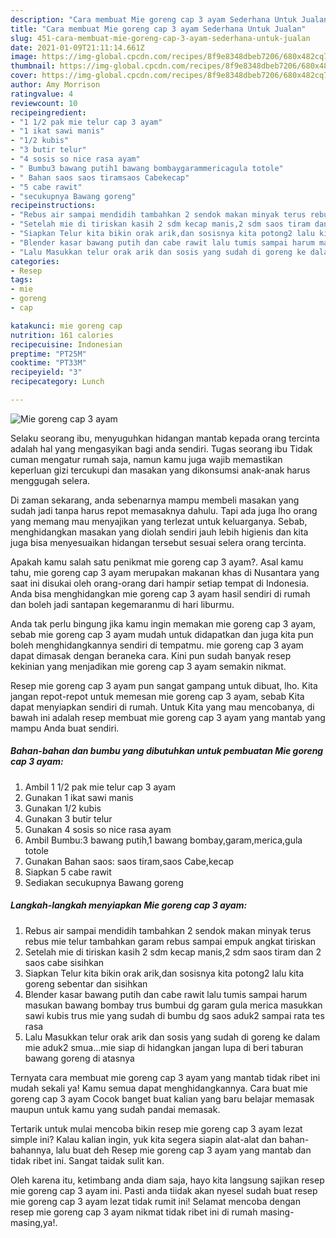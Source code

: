 ```yaml
---
description: "Cara membuat Mie goreng cap 3 ayam Sederhana Untuk Jualan"
title: "Cara membuat Mie goreng cap 3 ayam Sederhana Untuk Jualan"
slug: 451-cara-membuat-mie-goreng-cap-3-ayam-sederhana-untuk-jualan
date: 2021-01-09T21:11:14.661Z
image: https://img-global.cpcdn.com/recipes/8f9e8348dbeb7206/680x482cq70/mie-goreng-cap-3-ayam-foto-resep-utama.jpg
thumbnail: https://img-global.cpcdn.com/recipes/8f9e8348dbeb7206/680x482cq70/mie-goreng-cap-3-ayam-foto-resep-utama.jpg
cover: https://img-global.cpcdn.com/recipes/8f9e8348dbeb7206/680x482cq70/mie-goreng-cap-3-ayam-foto-resep-utama.jpg
author: Amy Morrison
ratingvalue: 4
reviewcount: 10
recipeingredient:
- "1 1/2 pak mie telur cap 3 ayam"
- "1 ikat sawi manis"
- "1/2 kubis"
- "3 butir telur"
- "4 sosis so nice rasa ayam"
- " Bumbu3 bawang putih1 bawang bombaygarammericagula totole"
- " Bahan saos saos tiramsaos Cabekecap"
- "5 cabe rawit"
- "secukupnya Bawang goreng"
recipeinstructions:
- "Rebus air sampai mendidih tambahkan 2 sendok makan minyak terus rebus mie telur tambahkan garam rebus sampai empuk angkat tiriskan"
- "Setelah mie di tiriskan kasih 2 sdm kecap manis,2 sdm saos tiram dan 2 saos cabe sisihkan"
- "Siapkan Telur kita bikin orak arik,dan sosisnya kita potong2 lalu kita goreng sebentar dan sisihkan"
- "Blender kasar bawang putih dan cabe rawit lalu tumis sampai harum masukan bawang bombay trus bumbui dg garam gula merica masukkan sawi kubis trus mie yang sudah di bumbu dg saos aduk2 sampai rata tes rasa"
- "Lalu Masukkan telur orak arik dan sosis yang sudah di goreng ke dalam mie aduk2 smua...mie siap di hidangkan jangan lupa di beri taburan bawang goreng di atasnya"
categories:
- Resep
tags:
- mie
- goreng
- cap

katakunci: mie goreng cap 
nutrition: 161 calories
recipecuisine: Indonesian
preptime: "PT25M"
cooktime: "PT33M"
recipeyield: "3"
recipecategory: Lunch

---
```



![Mie goreng cap 3 ayam](https://img-global.cpcdn.com/recipes/8f9e8348dbeb7206/680x482cq70/mie-goreng-cap-3-ayam-foto-resep-utama.jpg)

Selaku seorang ibu, menyuguhkan hidangan mantab kepada orang tercinta adalah hal yang mengasyikan bagi anda sendiri. Tugas seorang ibu Tidak cuman mengatur rumah saja, namun kamu juga wajib memastikan keperluan gizi tercukupi dan masakan yang dikonsumsi anak-anak harus menggugah selera.

Di zaman  sekarang, anda sebenarnya mampu membeli masakan yang sudah jadi tanpa harus repot memasaknya dahulu. Tapi ada juga lho orang yang memang mau menyajikan yang terlezat untuk keluarganya. Sebab, menghidangkan masakan yang diolah sendiri jauh lebih higienis dan kita juga bisa menyesuaikan hidangan tersebut sesuai selera orang tercinta. 



Apakah kamu salah satu penikmat mie goreng cap 3 ayam?. Asal kamu tahu, mie goreng cap 3 ayam merupakan makanan khas di Nusantara yang saat ini disukai oleh orang-orang dari hampir setiap tempat di Indonesia. Anda bisa menghidangkan mie goreng cap 3 ayam hasil sendiri di rumah dan boleh jadi santapan kegemaranmu di hari liburmu.

Anda tak perlu bingung jika kamu ingin memakan mie goreng cap 3 ayam, sebab mie goreng cap 3 ayam mudah untuk didapatkan dan juga kita pun boleh menghidangkannya sendiri di tempatmu. mie goreng cap 3 ayam dapat dimasak dengan beraneka cara. Kini pun sudah banyak resep kekinian yang menjadikan mie goreng cap 3 ayam semakin nikmat.

Resep mie goreng cap 3 ayam pun sangat gampang untuk dibuat, lho. Kita jangan repot-repot untuk memesan mie goreng cap 3 ayam, sebab Kita dapat menyiapkan sendiri di rumah. Untuk Kita yang mau mencobanya, di bawah ini adalah resep membuat mie goreng cap 3 ayam yang mantab yang mampu Anda buat sendiri.

<!--inarticleads1-->

##### Bahan-bahan dan bumbu yang dibutuhkan untuk pembuatan Mie goreng cap 3 ayam:

1. Ambil 1 1/2 pak mie telur cap 3 ayam
1. Gunakan 1 ikat sawi manis
1. Gunakan 1/2 kubis
1. Gunakan 3 butir telur
1. Gunakan 4 sosis so nice rasa ayam
1. Ambil  Bumbu:3 bawang putih,1 bawang bombay,garam,merica,gula totole
1. Gunakan  Bahan saos: saos tiram,saos Cabe,kecap
1. Siapkan 5 cabe rawit
1. Sediakan secukupnya Bawang goreng




<!--inarticleads2-->

##### Langkah-langkah menyiapkan Mie goreng cap 3 ayam:

1. Rebus air sampai mendidih tambahkan 2 sendok makan minyak terus rebus mie telur tambahkan garam rebus sampai empuk angkat tiriskan
1. Setelah mie di tiriskan kasih 2 sdm kecap manis,2 sdm saos tiram dan 2 saos cabe sisihkan
1. Siapkan Telur kita bikin orak arik,dan sosisnya kita potong2 lalu kita goreng sebentar dan sisihkan
1. Blender kasar bawang putih dan cabe rawit lalu tumis sampai harum masukan bawang bombay trus bumbui dg garam gula merica masukkan sawi kubis trus mie yang sudah di bumbu dg saos aduk2 sampai rata tes rasa
1. Lalu Masukkan telur orak arik dan sosis yang sudah di goreng ke dalam mie aduk2 smua...mie siap di hidangkan jangan lupa di beri taburan bawang goreng di atasnya




Ternyata cara membuat mie goreng cap 3 ayam yang mantab tidak ribet ini mudah sekali ya! Kamu semua dapat menghidangkannya. Cara buat mie goreng cap 3 ayam Cocok banget buat kalian yang baru belajar memasak maupun untuk kamu yang sudah pandai memasak.

Tertarik untuk mulai mencoba bikin resep mie goreng cap 3 ayam lezat simple ini? Kalau kalian ingin, yuk kita segera siapin alat-alat dan bahan-bahannya, lalu buat deh Resep mie goreng cap 3 ayam yang mantab dan tidak ribet ini. Sangat taidak sulit kan. 

Oleh karena itu, ketimbang anda diam saja, hayo kita langsung sajikan resep mie goreng cap 3 ayam ini. Pasti anda tiidak akan nyesel sudah buat resep mie goreng cap 3 ayam lezat tidak rumit ini! Selamat mencoba dengan resep mie goreng cap 3 ayam nikmat tidak ribet ini di rumah masing-masing,ya!.


